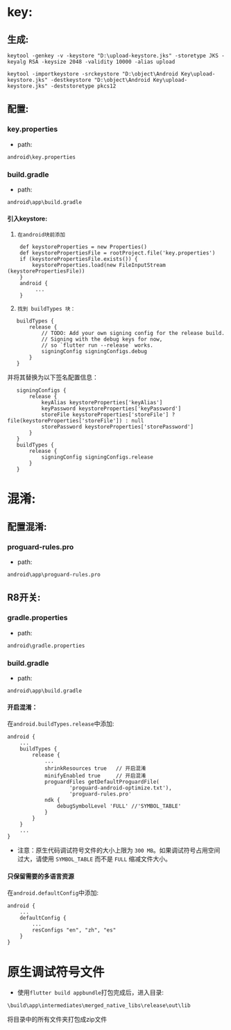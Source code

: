 # key:
## 生成:
```
keytool -genkey -v -keystore "D:\upload-keystore.jks" -storetype JKS -keyalg RSA -keysize 2048 -validity 10000 -alias upload
```
```
keytool -importkeystore -srckeystore "D:\object\Android Key\upload-keystore.jks" -destkeystore "D:\object\Android Key\upload-keystore.jks" -deststoretype pkcs12
```
## 配置:
### key.properties
- path:
```
android\key.properties
```
### build.gradle
- path:
```
android\app\build.gradle
```
#### 引入keystore: 
1. `在android块前添加`
```
    def keystoreProperties = new Properties()
    def keystorePropertiesFile = rootProject.file('key.properties')
    if (keystorePropertiesFile.exists()) {
        keystoreProperties.load(new FileInputStream (keystorePropertiesFile))
    }
    android {
         ...
    }
```
2. `找到 buildTypes 块：`
```
   buildTypes {
       release {
           // TODO: Add your own signing config for the release build.
           // Signing with the debug keys for now,
           // so `flutter run --release` works.
           signingConfig signingConfigs.debug
       }
   }
```
并将其替换为以下签名配置信息：
```
   signingConfigs {
       release {
           keyAlias keystoreProperties['keyAlias']
           keyPassword keystoreProperties['keyPassword']
           storeFile keystoreProperties['storeFile'] ? file(keystoreProperties['storeFile']) : null
           storePassword keystoreProperties['storePassword']
       }
   }
   buildTypes {
       release {
           signingConfig signingConfigs.release
       }
   }
```

# 混淆:
## 配置混淆:
### proguard-rules.pro
- path:
```
android\app\proguard-rules.pro
```
## R8开关:
### gradle.properties
- path:
```
android\gradle.properties
```
### build.gradle
- path:
```
android\app\build.gradle
```
#### 开启混淆：
在`android.buildTypes.release`中添加:
```
android {
    ...
    buildTypes {
        release {
            ...
            shrinkResources true   // 开启混淆
            minifyEnabled true     // 开启混淆
            proguardFiles getDefaultProguardFile(
                    'proguard-android-optimize.txt'),
                    'proguard-rules.pro'
            ndk {
                debugSymbolLevel 'FULL' //'SYMBOL_TABLE'
            }
        }
    }
    ...
}
```
- 注意：原生代码调试符号文件的大小上限为 `300 MB`。如果调试符号占用空间过大，请使用 `SYMBOL_TABLE` 而不是 `FULL` 缩减文件大小。
#### 只保留需要的多语言资源
在`android.defaultConfig`中添加:
```
android {
    ...
    defaultConfig {
        ...
        resConfigs "en", "zh", "es"
    }
}
```

# 原生调试符号文件
- 使用`flutter build appbundle`打包完成后，进入目录:
```
\build\app\intermediates\merged_native_libs\release\out\lib
```
将目录中的所有文件夹打包成zip文件